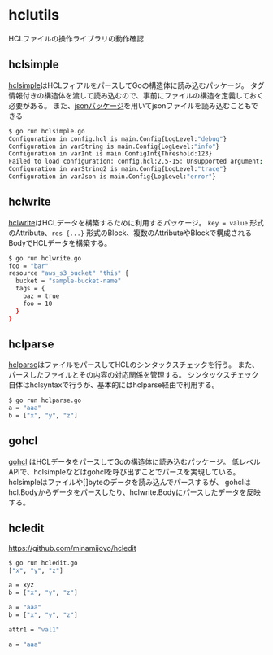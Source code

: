 hclutils
==========

HCLファイルの操作ライブラリの動作確認

## hclsimple
[hclsimple](https://pkg.go.dev/github.com/hashicorp/hcl/v2/hclsimple)はHCLフィアルをパースしてGoの構造体に読み込むパッケージ。
タグ情報付きの構造体を渡して読み込むので、事前にファイルの構造を定義しておく必要がある。
また、[jsonパッケージ](https://pkg.go.dev/github.com/hashicorp/hcl/v2/json)を用いてjsonファイルを読み込むこともできる

```bash
$ go run hclsimple.go
Configuration in config.hcl is main.Config{LogLevel:"debug"}
Configuration in varString is main.Config{LogLevel:"info"}
Configuration in varInt is main.ConfigInt{Threshold:123}
Failed to load configuration: config.hcl:2,5-15: Unsupported argument; An argument named "log_format" is not expected here., and 1 other diagnostic(s)
Configuration in varString2 is main.Config{LogLevel:"trace"}
Configuration in varJson is main.Config{LogLevel:"error"}
```


## hclwrite
[hclwrite](https://pkg.go.dev/github.com/hashicorp/hcl/v2/hclwrite)はHCLデータを構築するために利用するパッケージ。
`key = value` 形式のAttribute、`res {...}` 形式のBlock、複数のAttributeやBlockで構成されるBodyでHCLデータを構築する。

```bash
$ go run hclwrite.go
foo = "bar"
resource "aws_s3_bucket" "this" {
  bucket = "sample-bucket-name"
  tags = {
    baz = true
    foo = 10
  }
}
```


## hclparse
[hclparse](https://pkg.go.dev/github.com/hashicorp/hcl/v2/hclparse)はファイルをパースしてHCLのシンタックスチェックを行う。
また、パースしたファイルとその内容の対応関係を管理する。
シンタックスチェック自体はhclsyntaxで行うが、基本的にはhclparse経由で利用する。

```bash
$ go run hclparse.go
a = "aaa"
b = ["x", "y", "z"]
```


## gohcl
[gohcl](https://pkg.go.dev/github.com/hashicorp/hcl/v2/gohcl) はHCLデータをパースしてGoの構造体に読み込むパッケージ。
低レベルAPIで、hclsimpleなどはgohclを呼び出すことでパースを実現している。
hclsimpleはファイルや[]byteのデータを読み込んでパースするが、
gohclはhcl.Bodyからデータをパースしたり、hclwrite.Bodyにパースしたデータを反映する。


## hcledit
https://github.com/minamijoyo/hcledit

```bash
$ go run hcledit.go
["x", "y", "z"]

a = xyz
b = ["x", "y", "z"]

a = "aaa"
b = ["x", "y", "z"]

attr1 = "val1"

a = "aaa"
```
